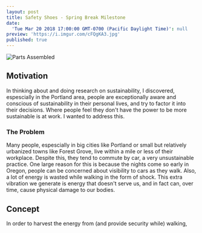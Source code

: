 ```yaml
---
layout: post
title: Safety Shoes - Spring Break Milestone
date:
  'Tue Mar 20 2018 17:00:00 GMT-0700 (Pacific Daylight Time)': null
preview: 'https://i.imgur.com/cFQgKA3.jpg'
published: true
---
```


![Parts Assembled](https://i.imgur.com/cFQgKA3.jpg)

## Motivation
In thinking about and doing research on sustainability, I discovered, espescially in the Portland area, people are exceptionally aware and conscious of sustainability in their personal lives, and try to factor it into their decisions. Where people feel they don't have the power to be more sustainable is at work. I wanted to address this.
### The Problem
Many people, espescially in big cities like Portland or small but relatively urbanized towns like Forest Grove, live within a mile or less of their workplace. Despite this, they tend to commute by car, a very unsustainable practice. One large reason for this is because the nights come so early in Oregon, people can be concerned about visibility to cars as they walk. Also, a lot of energy is wasted while walking in the form of shock. This extra vibration we generate is energy that doesn't serve us, and in fact can, over time, cause physical damage to our bodies.

## Concept
In order to harvest the energy from (and provide security while) walking, 